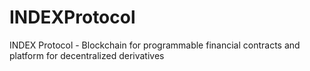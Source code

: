 # INDEXProtocol
INDEX Protocol - Blockchain for programmable financial contracts and platform for decentralized derivatives
